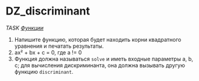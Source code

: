 # DZ_discriminant
*TASK [Функции](https://platform.productstar.ru/01d2bdbb/bae92703-4a25-430b-b8bb-9710a6a4e05b?tab=practice)*

1. Напишите функцию, которая будет находить корни квадратного уравнения и печатать результаты.
2. ax² + bx + c = 0, где a != 0
3. Функция должна называться `solve` и иметь входные параметры a, b, c; для вычисления дискриминанта, она должна вызывать другую функцию `discriminant`.
